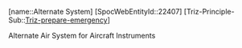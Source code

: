 ﻿---
type: TrizExample
aliases:
- Alternate System
license: CC BY-SA 4.0
copyright: https://github.com/SpocWeb
IsDeleted: false
IsReadOnly: false
Confidential: public
tags: 
- Triz/Principle/Example
---
[name::Alternate System]
[SpocWebEntityId::22407]
[Triz-Principle-Sub::[Triz-prepare-emergency](tech/Triz/Sub/Triz-prepare-emergency.md)]

Alternate Air System for Aircraft Instruments